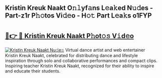 ## Kristin Kreuk Naakt O𝚗𝚕yf𝚊ns L𝚎a𝚔ed N𝚞𝚍es - Part-z1r P𝚑𝚘tos Vi𝚍𝚎o - H𝚘𝚝 Part L𝚎a𝚔s o1FYP

# <h2><a href="http://kf2j00a.oniu.top/?m=Kristin+Kreuk+Naakt">🔗👉 🔴 Kristin Kreuk Naakt P𝚑ot𝚘𝚜 V𝚒d𝚎o</a></h2>

[![Kristin Kreuk Naakt Nu𝚍e𝚜](https://i.imgur.com/0qMVB7G.gif)](http://kf2j00a.oniu.top/?m=Kristin+Kreuk+Naakt)
Virtual dance artist and web entertainer Kristin Kreuk Naakt, celebrated for distributing dance and lifestyle inspiration through solo and collaborative performances and compact clips. Inspiring teacher Kristin Kreuk Naakt, recognized for their ability to inspire and educate their students.  
